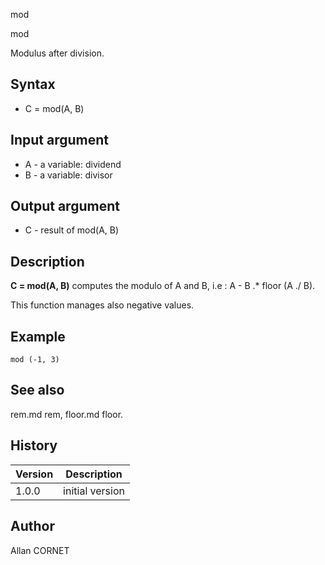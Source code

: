 



mod


mod

Modulus after division.

## Syntax

- C = mod(A, B)

## Input argument

 - A - a variable: dividend
 - B - a variable: divisor

## Output argument

 - C - result of mod(A, B)

## Description


  <p><b>C = mod(A, B)</b> computes the modulo of A and B, i.e : A - B .* floor (A ./ B).</p>
  <p>This function manages also negative values.</p>


## Example

```Nelson
mod (-1, 3)
```

## See also

rem.md rem, floor.md floor.
## History

|Version|Description|
|------|------|
|1.0.0|initial version|


## Author

Allan CORNET



